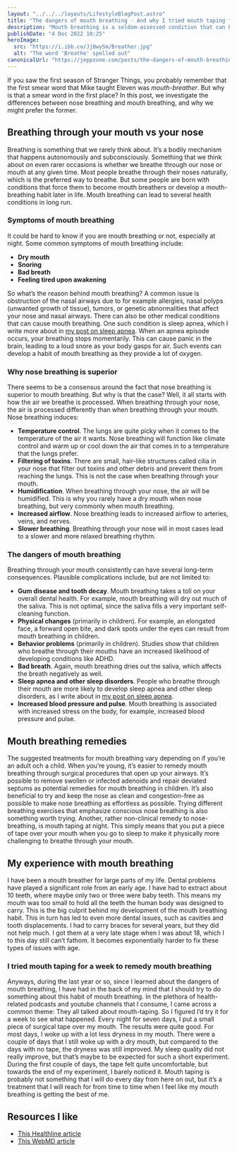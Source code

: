 ```yaml
---
layout: "../../../layouts/LifestyleBlogPost.astro"
title: "The dangers of mouth breathing - And why I tried mouth taping for a week"
description: "Mouth breathing is a seldom-assessed condition that can have potentially severe consequences. A lot of people suffer from it without even knowing."
publishDate: "4 Dec 2022 10:25"
heroImage:
  src: "https://i.ibb.co/Jj0wySm/Breather.jpg"
  alt: "The word 'Breathe' spelled out"
canonicalUrl: "https://jeppzone.com/posts/the-dangers-of-mouth-breathing/"
---
```


If you saw the first season of Stranger Things, you probably remember that the first smear word that Mike taught Eleven was _mouth-breather_. But why is that a smear word in the first place? In this post, we investigate the differences between nose breathing and mouth breathing, and why we might prefer the former.

## Breathing through your mouth vs your nose

Breathing is something that we rarely think about. It’s a bodily mechanism that happens autonomously and subconsciously. Something that we think about on even rarer occasions is whether we breathe through our nose or mouth at any given time. Most people breathe through their noses naturally, which is the preferred way to breathe. But some people are born with conditions that force them to become mouth breathers or develop a mouth-breathing habit later in life. Mouth breathing can lead to several health conditions in long run.

### Symptoms of mouth breathing

It could be hard to know if you are mouth breathing or not, especially at night. Some common symptoms of mouth breathing include:

- **Dry mouth**
- **Snoring**
- **Bad breath**
- **Feeling tired upon awakening**

So what’s the reason behind mouth breathing? A common issue is obstruction of the nasal airways due to for example allergies, nasal polyps (unwanted growth of tissue), tumors, or genetic abnormalities that affect your nose and nasal airways. There can also be other medical conditions that can cause mouth breathing. One such condition is sleep apnea, which I write more about in [my post on sleep apnea](/posts/sleep-apnea). When an apnea episode occurs, your breathing stops momentarily. This can cause panic in the brain, leading to a loud snore as your body gasps for air. Such events can develop a habit of mouth breathing as they provide a lot of oxygen.

### Why nose breathing is superior

There seems to be a consensus around the fact that nose breathing is superior to mouth breathing. But why is that the case? Well, it all starts with how the air we breathe is processed. When breathing through your nose, the air is processed differently than when breathing through your mouth. Nose breathing induces:

- **Temperature control**. The lungs are quite picky when it comes to the temperature of the air it wants. Nose breathing will function like climate control and warm up or cool down the air that comes in to a temperature that the lungs prefer.
- **Filtering of toxins**. There are small, hair-like structures called cilia in your nose that filter out toxins and other debris and prevent them from reaching the lungs. This is not the case when breathing through your mouth.
- **Humidification**. When breathing through your nose, the air will be humidified. This is why you rarely have a dry mouth when nose breathing, but very commonly when mouth breathing.
- **Increased airflow**. Nose breathing leads to increased airflow to arteries, veins, and nerves.
- **Slower breathing**. Breathing through your nose will in most cases lead to a slower and more relaxed breathing rhythm.

### The dangers of mouth breathing

Breathing through your mouth consistently can have several long-term consequences. Plausible complications include, but are not limited to:

- **Gum disease and tooth decay**. Mouth breathing takes a toll on your overall dental health. For example, mouth breathing will dry out much of the saliva. This is not optimal, since the saliva fills a very important self-cleaning function.
- **Physical changes** (primarily in children). For example, an elongated face, a forward open bite, and dark spots under the eyes can result from mouth breathing in children.
- **Behavior problems** (primarily in children). Studies show that children who breathe through their mouths have an increased likelihood of developing conditions like ADHD.
- **Bad breath**. Again, mouth breathing dries out the saliva, which affects the breath negatively as well.
- **Sleep apnea and other sleep disorders**. People who breathe through their mouth are more likely to develop sleep apnea and other sleep disorders, as I write about in [my post on sleep apnea](/posts/sleep/apnea).
- **Increased blood pressure and pulse**. Mouth breathing is associated with increased stress on the body, for example, increased blood pressure and pulse.

## Mouth breathing remedies

The suggested treatments for mouth breathing vary depending on if you’re an adult och a child. When you’re young, it’s easier to remedy mouth breathing through surgical procedures that open up your airways. It’s possible to remove swollen or infected adenoids and repair deviated septums as potential remedies for mouth breathing in children. It’s also beneficial to try and keep the nose as clean and congestion-free as possible to make nose breathing as effortless as possible. Trying different breathing exercises that emphasize conscious nose breathing is also something worth trying. Another, rather non-clinical remedy to nose-breathing, is mouth taping at night. This simply means that you put a piece of tape over your mouth when you go to sleep to make it physically more challenging to breathe through your mouth.

## My experience with mouth breathing

I have been a mouth breather for large parts of my life. Dental problems have played a significant role from an early age. I have had to extract about 10 teeth, where maybe only two or three were baby teeth. This means my mouth was too small to hold all the teeth the human body was designed to carry. This is the big culprit behind my development of the mouth breathing habit. This in turn has led to even more dental issues, such as cavities and tooth displacements. I had to carry braces for several years, but they did not help much. I got them at a very late stage when I was about 18, which I to this day still can’t fathom. It becomes exponentially harder to fix these types of issues with age.

### I tried mouth taping for a week to remedy mouth breathing

Anyways, during the last year or so, since I learned about the dangers of mouth breathing, I have had in the back of my mind that I should try to do something about this habit of mouth breathing. In the plethora of health-related podcasts and youtube channels that I consume, I came across a common theme: They all talked about mouth-taping. So I figured I’d try it for a week to see what happened. Every night for seven days, I put a small piece of surgical tape over my mouth. The results were quite good. For most days, I woke up with a lot less dryness in my mouth. There were a couple of days that I still woke up with a dry mouth, but compared to the days with no tape, the dryness was still improved. My sleep quality did not really improve, but that’s maybe to be expected for such a short experiment. During the first couple of days, the tape felt quite uncomfortable, but towards the end of my experiment, I barely noticed it. Mouth taping is probably not something that I will do every day from here on out, but it’s a treatment that I will reach for from time to time when I feel like my mouth breathing is getting the best of me.

## Resources I like

- [This Healthline article](https://www.healthline.com/health/nose-breathing)
- [This WebMD article](https://www.webmd.com/oral-health/mouth-breathinghttps://amzn.to/3V2kHM4)
